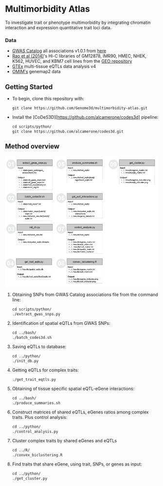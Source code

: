 # Multimorbidity Atlas
To investigate trait or phenotype multimorbidity by integrating chromatin interaction and expression quantitative trait loci data.

### Data
- [GWAS Catalog](https://www.ebi.ac.uk/gwas) all associations v1.0.1 from [here](https://www.ebi.ac.uk/gwas/docs/file-downloads)
- [Rao et al (2014)](https://dx.doi/10.1016/j.cell.2014.11.021)'s Hi-C libraries of GM12878, IMR90, HMEC, NHEK, K562, HUVEC,  and KBM7 cell lines from the [GEO repository](https://ftp.ncbi.nih.gov/geo/samples/GSM1551nnn)
- [GTEx](https://www.gtexportal.org/) multi-tissue eQTLs data analysis v4
- [OMIM's](https://www.omim.org/) genemap2 data


## Getting Started 
- To begin, clone this repository with:
  ```
  git clone https://github.com/Genome3d/multimorbidity-atlas.git
  ```

- Install the [CoDeS3D][https://github.com/alcamerone/codes3d] pipeline:
  ```
  cd scripts/python/
  git clone https://github.com/alcamerone/codes3d.git
  ```


## Method overview

![Pipeline flow](docs/codeflow.png?raw=true "pipeline flow")


1. Obtaining SNPs from GWAS Catalog associations file from the command line:
   ```
   cd scripts/python/
   ./extract_gwas_snps.py
   ```
2. Identification of spatial eQTLs from GWAS SNPs:
   ```
   cd ../bash/
   ./batch_codes3d.sh
   ```
3. Saving eQTLs to database:
   ```
   cd ../python/
   ./init_db.py
   ```
4. Getting eQTLs for complex traits:
   ```
   ./get_trait_eqtls.py
   ```
5. Obtaining of tissue specific spatial eQTL-eGene interactions:
   ```
   cd ../bash/
   ./produce_summaries.sh
   ```
6. Construct matrices of shared eQTLs, eGenes ratios among complex traits. Plus control analysis:
   ```
   cd ../python/
   ./control_analysis.py
   ```
7. Cluster complex traits by shared eGenes and eQTLs
   ```
   cd ../R/
   ./convex_biclustering.R
   ```
8. Find traits that share eGene, using trait, SNPs, or genes as input:
   ```
   cd ../python/
   ./get_cluster.py
   ```